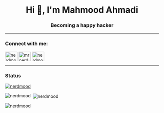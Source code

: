 <h1 align="center">Hi 👋, I'm Mahmood Ahmadi</h1>
<h3 align="center">Becoming a happy hacker</h3>



<hr/>

<h3 align="left">Connect with me:</h3>
<p align="left">
<a href="https://linkedin.com/in/nerdmood" target="blank"><img align="center" src="https://raw.githubusercontent.com/rahuldkjain/github-profile-readme-generator/master/src/images/icons/Social/linked-in-alt.svg" alt="nerdmood" height="30" width="40" /></a>
<a href="https://instagram.com/mrnerdmood" target="blank"><img align="center" src="https://raw.githubusercontent.com/rahuldkjain/github-profile-readme-generator/master/src/images/icons/Social/instagram.svg" alt="mrnerdmood" height="30" width="40" /></a>
<a href="https://codeforces.com/profile/nerdmood" target="blank"><img align="center" src="https://raw.githubusercontent.com/rahuldkjain/github-profile-readme-generator/master/src/images/icons/Social/codeforces.svg" alt="nerdmood" height="30" width="40" /></a>
</p><hr/>

### Status

<p align="left"> <a href="https://github.com/ryo-ma/github-profile-trophy"><img src="https://github-profile-trophy.vercel.app/?username=nerdmood" alt="nerdmood" /></a> </p>

<p><img align="left" src="https://github-readme-stats.vercel.app/api/top-langs?username=nerdmood&show_icons=true&locale=en&layout=compact" alt="nerdmood" /></p>

<p>&nbsp;<img align="center" src="https://github-readme-stats.vercel.app/api?username=nerdmood&show_icons=true&locale=en" alt="nerdmood" /></p>

<p align="left"> <img src="https://komarev.com/ghpvc/?username=nerdmood&label=Profile%20views&color=0e75b6&style=flat" alt="nerdmood" /> </p>
